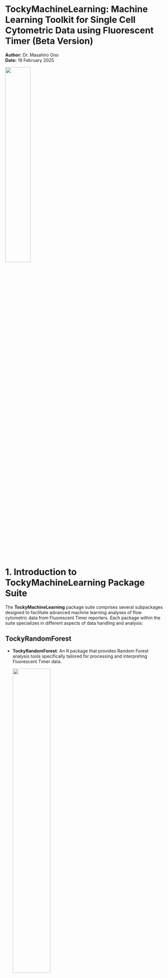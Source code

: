 
# TockyMachineLearning: Machine Learning Toolkit for Single Cell Cytometric Data using Fluorescent Timer (Beta Version)

**Author:** Dr. Masahiro Ono  
**Date:** 19 February 2025


<a href="https://github.com/MonoTockyLab/TockyMachineLearning">
  <img src="assets/tockymachinelearning.jpg" align="center" width="40%">
</a>

# 1. Introduction to TockyMachineLearning Package Suite

The **TockyMachineLearning** package suite comprises several subpackages designed to facilitate advanced machine learning analyses of flow cytometric data from Fluorescent Timer reporters. Each package within the suite specializes in different aspects of data handling and analysis:

## TockyRandomForest

- **TockyRandomForest**: An R package that provides Random Forest analysis tools specifically tailored for processing and interpreting Fluorescent Timer data.


  <img src="assets/TockyRandomForest.jpg" align="center" width="50%">
  
## TockyConvNet (TockyCNN)

The **TockyConvNet** Approach is achieved by the integrated workflow through the use of **TockyConvNetR** and **TockyConvNetPy**.

  <img src="assets/TockyConvNet.jpg" align="center" width="60%">

  
- **TockyConvNetR**: An R package focused on data preprocessing and feature cell analysis suitable for Convolutional Neural Network (ConvNet) analyses. This package facilitates image conversion methods for preparing Tocky data and implements Inverse GradCAM Gating Analysis to interpret ConvNet/Grad-CAM outputs.

- **TockyConvNetPy**: A Python package dedicated to performing ConvNet training and conducting Grad-CAM analysis, complementing the R-based preprocessing and analysis tools.




# 2. Workflow


Below is a schematic figure providing an overview of the workflows and interactions within the **TockyMachineLearning** suite.

<img src="assets/Overview.jpg" align="center" width=100%>



### Link to GitHub Pages:

<div style="display: flex; justify-content: space-between;">
  <div style="width: 30%; padding: 10px;">
    <h3>TockyRandomForest</h3>
    <p>
	<a href="https://github.com/MonoTockyLab/TockyRandomForest">
	  <img src="assets/LogoTockyRandomForest.jpg" align="center" width="100%">
	</a>
	</p>
  </div>
  <div style="width: 30%; padding: 10px;">
    <h3>TockyConvNetR</h3>
    <p>
	<a href="https://github.com/MonoTockyLab/TockyConvNetR">
	  <img src="assets/LogoTockyConvNetR.jpg" align="center" width="75%">
	</a>
	</p>
  </div>
  <div style="width: 30%; padding: 10px;">
    <h3>TockyConvNetPy</h3>
    <p>
	<a href="https://github.com/MonoTockyLab/TockyConvNetPy">
	  <img src="assets/LogoTockyConvNetPy.jpg" align="center" width="75%">
	</a>
	</p>
  </div>
</div>

## 3. Principles of Tocky

### The Use of Fluorescent Timer Protein for Investigating Transcriptional and Cellular Dynamics

The foundational concept behind the Tocky technology was introduced by the Ono lab in 2018 (Bending et al., 2018). To measure time-dependent processes in individual T cells **in vivo**, Dr. Masahiro Ono envisioned using a substance capable of encoding time information through its known kinetics. Through screening experiments, the mCherry mutant Fluorescent Timer protein, **fast-FT**, emerged as an ideal candidate, especially for its compatibility with flow cytometry.

Originally developed by the Verkhusha group at Einstein (Subach et al., 2009), the Fluorescent Timer protein is unique in its ability to spontaneously change its emission spectrum in known kinetics. Leveraging this feature, the Ono lab has developed the integrated experimental and computationl toolkit, Tocky, which uses Fluorescent Timer reporter transgenic and computational algorithms to analyse Timer fluorescence data. for analyzing T cell activities and differentiation *in vivo* (Bending et al., 2018).

<img src="assets/FluorescentTimer.jpg" align="center" width=40%>
<br>
The Fluorescent Timer protein undergoes a spontaneous and irreversible transition in its emission spectrum, shifting from blue fluorescence to red fluorescence after translation.

Our empirical observations have revealed that the half-life of the blue fluorescence (Timer-Blue) is approximately 4 hours, while the half-life of the red fluorescence (Timer-Red) extends to about 120 hours (Bending et al., 2018).


Note: **Tocky** is inspired by the Japanese word "toki," meaning "time." It serves as a comprehensive toolkit that merges experimental and computational approaches to analyze the temporal dynamics of cell differentiation and activation in vivo.
<br>
<br>

### 👉 Read our landmark paper for the Tocky technology:

Bending D, Prieto Martín P, Paduraru A, Ducker C, Marzaganov E, Laviron M, Kitano S, Miyachi H, Crompton T, Ono M. (2018) _A timer for analyzing temporally dynamic changes in transcription during differentiation in vivo_. J Cell Biol. Aug 6;217(8):2931-2950. [doi: 10.1083/jcb.201711048.](https://rupress.org/jcb/article/217/8/2931/39442/A-timer-for-analyzing-temporally-dynamic-changes) Epub 2018 Jun 25. PMID: 29941474; PMCID: PMC6080944.

## 4. Data Preprocessing: Timer Normalisation and Transformation

The primary objective of the Tocky approach is to analyze the time-related information captured in the profiles of Timer-Blue and Timer-Red fluorescence data at the individual cell level. 

To optimally utilize this temporal information in single-cell analysis, we have introduced a novel concept along with appropriate algorithms. These tools are designed to normalize and transform Timer fluorescence data into two key metrics: *Timer Angle* and *Timer Intensity*.

*Timer Angle* is defined as the angle (in degrees, ranging from 0 to 90) measured from the Timer-Blue axis. *Timer Intensity* represents the distance (or *norm*) from each cell to the origin (where Timer-Blue = Timer-Red = 0).

<br>
<img src="assets/Angleconversion.jpg" align="center" width=30%>
<br>

In this framework, normalized and transformed Timer fluorescence data are termed as *Tocky data*. This data set offers a unique temporal profile that includes both *real-time* transcriptional activities and *cumulative* (historical) activities observed in the days leading up to the experimental analysis of cells.

### Importance of TockyPrep in TockyMachineLearning Applications.

The Tocky data preprocessing is essential for the use of TockyMachineLearning methods. Methods for Tocky data preprocessing are implemented in the R package [**TockyPrep**](https://monotockylab.github.io/TockyPrep/). Visit [the GitHub page for TockyPrep](https://monotockylab.github.io/TockyPrep/).


<a href="https://monotockylab.github.io/TockyPrep/">
  <img src="assets/TockyPrep.jpg" align="center" width="65%">
</a>

### 👉 Read our paper on the data preprocessing method TockyPrep:

Masahiro Ono (2025). _TockyPrep: Data Preprocessing Methods for Flow Cytometric Fluorescent Timer Analysis._ BMC Bioinformatics. 2025 Feb 8;26(1):44. [doi: 10.1186/s12859-025-06058-8](https://bmcbioinformatics.biomedcentral.com/articles/10.1186/s12859-025-06058-8).

Masahiro Ono (2024). _TockyPrep: Data Preprocessing Methods for Flow Cytometric Fluorescent Timer Analysis._ arXiv:2411.04111 [q-bio.QM]. Available at:[https://arxiv.org/abs/2411.04111](https://arxiv.org/abs/2411.04111).


## 5. Data Categorisation by TockyLocus


We introduced the concept of **Tocky Locus**, which classifies the Tocky Angle into three distinct loci: **New**, **Persistent**, and **Arrested**, along with two intermediate loci, **New-to-Persistent (NPt)** and **Persistent-to-Arrested (PAt)** (Bending et al., 2018). The concept of TockyLocus is to provide a working framework to associate Tocky data and transcriptional dynamics in a streamlined way.

<img src="assets/FlowTockyModel.jpg" align="center" width=40%>

### 👉 Read our paper on the TockyLocus methods:

Masahiro Ono (2024). *TockyLocus: Quantitative Analysis Methods for Flow Cytometric Fluorescent Timer Data.* arXiv:2411.09386 [q-bio.QM]. Available at:[https://arxiv.org/abs/2411.04111](https://arxiv.org/abs/2411.09386).



## 6. Tocky Mouse Development

### Nr4a3-Tocky

**Nr4a3** was identified as an immediate early gene downstream of T-cell receptor (TCR) signaling through Canonical Correspondence Analysis (CCA), a form of multidimensional transcriptomic analysis (Ono et al., 2013; Ono et al., 2014).

Utilizing CCA, a cross-analysis of two datasets was conducted to pinpoint the intersection of thymic T cell transcriptomes—representative of in vivo TCR signaling—with peripheral activated T cell transcriptomes, which indicate in vitro TCR signaling. The objective was to ascertain genes downstream of TCR signaling. **Nr4a3** emerged as the top-ranked gene (Bending et al., 2018).

**Nr4a3** is not present in resting T-cells. However, following activation by TCR signaling, Nr4a3 mRNA levels surge rapidly. This characteristic facilitated the creation of an Nr4a3 Fluorescent Timer reporter mouse strain, enabling the analysis of the temporal dynamics of T cells activated post antigen recognition.

### 👉 Read our landmark paper for Nr4a3-Tocky:

Bending D, Prieto Martín P, Paduraru A, Ducker C, Marzaganov E, Laviron M, Kitano S, Miyachi H, Crompton T, Ono M. (2018) _A timer for analyzing temporally dynamic changes in transcription during differentiation in vivo_. J Cell Biol. Aug 6;217(8):2931-2950. [doi: 10.1083/jcb.201711048.](https://rupress.org/jcb/article/217/8/2931/39442/A-timer-for-analyzing-temporally-dynamic-changes) Epub 2018 Jun 25. PMID: 29941474; PMCID: PMC6080944.

### Foxp3-Tocky

<img src="assets/Foxp3Tocky.jpg" align="center" width=50%>

Establishing the proof of concept for the Tocky system using Nr4a3-Tocky, we further developed a new Tocky mouse strain for analyzing temporal dynamics of Foxp3 transcription. Foxp3 controls the differentiation and function of regulatory T cells.

### 👉 Read our first paper dedicated to Foxp3-Tocky

Bending D, Paduraru A, Ducker CB, Prieto Martín P, Crompton T, Ono M. A temporally dynamic Foxp3 autoregulatory transcriptional circuit controls the effector Treg programme. EMBO J. 2018 Aug 15;37(16):e99013. [doi: 10.15252/embj.201899013](https://www.embopress.org/doi/full/10.15252/embj.201899013). Epub 2018 Jul 10. 

## 4. TockyMachineLearning: A Toolkit for Tocky Analysis
<br>
<img src="assets/tockymachinelearning.jpg" align="right" width=40%>

The **TockyMachineLearning** toolkit offers a comprehensive suite of tools designed for the analysis of Tocky data, particularly focusing on T-cell data derived from Foxp3-Tocky mice, using machine learning methods. 

## The Ono Lab (MonoTockyLab)

<img src="assets/monolab.jpg" alt="MonoTockyLab" align="center" width="40%">

**The Masahiro Ono Lab (MonoTockyLab)** offers innovative approaches to analyzing omics and flow cytometric data. The lab is particularly well-known for their development of Timer-of-cell-kinetics-and-Activity (**Tocky**) and integrated analysis of immunological data using both experiments and computational analysis.

**Principal Investigator**: Dr. Masahiro Ono, Reader in Immunology at Imperial College London.

Dr. Ono is **the creator and developer of Tocky**. He innovated the transgenic and computational technologies that constitute Tocky.

In 2008, Dr. Ono initiated his pioneering transition from molecular immunology to becoming an **Integrated Experimental and Computational Immunologist**, demonstrating his visionary leadership and pioneering spirit in the development and application of multidimensional analysis and computational methods to address experimental and immunological problems. Tocky represents one of the fusion technologies that Dr. Ono has both created and developed.

Tocky employs the Fluorescent Timer protein to analyze the temporal dynamics of cell activities and development _in vivo_. His lab integrates molecular biology, immunology, and computational analysis to develop novel research tools, thereby enhancing the understanding of immune cell biology.

## Contact and More

**Email**:
<a href="mailto:m.ono@imperial.ac.uk">
<img src="https://upload.wikimedia.org/wikipedia/commons/e/ec/Circle-icons-mail.svg" alt="Email" width="10%">

</a>

**Personal Homepage**:
<a href="http://monotockylab.github.io">
<img src="assets/monolab.jpg" alt="MonoTockyLab Homepage" align="center" width="30%"/>
</a>

**GitHub**:
<a href="https://github.com/MonoTockyLab">
<img src="https://github.githubassets.com/images/modules/logos_page/GitHub-Mark.png" alt="GitHub" align="center" width="70" height="70"/>
</a>

**Twitter**:
<a href="https://twitter.com/MonoTockyLab">
<img src="https://upload.wikimedia.org/wikipedia/commons/6/6f/Logo_of_Twitter.svg" alt="Twitter" align="center" width="50" height="50"/>
</a>

**BlueSky**:
<a href="https://bsky.app/profile/monotockylab.bsky.social">
<img src="https://upload.wikimedia.org/wikipedia/commons/7/7a/Bluesky_Logo.svg" alt="Twitter" align="center" width="50" height="50"/>
</a>

**Professional Homepage**: [Imperial College London - Masahiro Ono](https://www.imperial.ac.uk/people/m.ono)



## Reference
Subach F.V., Subach O.M., Gundorov I.S., Morozova K.S., Piatkevich K.D., Cuervo A.M., and Verkhusha V.V. (2009). _Monomeric fluorescent timers that change color from blue to red report on cellular trafficking._ [Nat Chem Biol 5, 118-126. 10.1038/nchembio.138.](https://www.nature.com/articles/nchembio.138) 

**Ono M**, Tanaka RJ, Kano M, Sugiman T. _Visualising the cross-level relationships between pathological and physiological processes and gene expression: analyses of haematological diseases_. [PLoS One. 2013;8(1):e53544. doi: 10.1371/journal.pone.0053544.](https://dx.plos.org/10.1371/journal.pone.0053544)

**Ono M.**, Tanaka R.J., and Kano M. (2014). _Visualisation of the T cell differentiation programme by Canonical Correspondence Analysis of transcriptomes_. [BMC genomics 15, 1028. 10.1186/1471-2164-15-1028.](https://bmcgenomics.biomedcentral.com/articles/10.1186/1471-2164-15-1028)

Bending D., Martín P.P., Paduraru A., Ducker C., Marzaganov E., Laviron M., Kitano S., Miyachi H., Crompton T., and **Ono M**. (2018). _A timer for analyzing temporally dynamic changes in transcription during differentiation in vivo._ [Journal of Cell Biology 217, 2931-2950.] (https://rupress.org/jcb/article/217/8/2931/39442/A-timer-for-analyzing-temporally-dynamic-changes)

Bending D, Paduraru A, Ducker CB, Prieto Martín P, Crompton T, **Ono M**. _A temporally dynamic Foxp3 autoregulatory transcriptional circuit controls the effector Treg programme._ [EMBO J. 2018 Aug 15;37(16):e99013. doi: 10.15252/embj.201899013.](https://www.embopress.org/doi/full/10.15252/embj.201899013)


**Ono M** (2024). _TockyPrep: Data Preprocessing Methods for Flow Cytometric Fluorescent Timer Analysis._ arXiv:2411.04111 [q-bio.QM]. Available at:[https://arxiv.org/abs/2411.04111](https://arxiv.org/abs/2411.04111).


**Ono M** (2024). *TockyLocus: Quantitative Analysis Methods for Flow Cytometric Fluorescent Timer Data.* arXiv:2411.09386 [q-bio.QM]. Available at:[https://arxiv.org/abs/2411.04111](https://arxiv.org/abs/2411.09386).

**Ono M** (2025). _TockyPrep: Data Preprocessing Methods for Flow Cytometric Fluorescent Timer Analysis._ BMC Bioinformatics. 2025 Feb 8;26(1):44. [doi: 10.1186/s12859-025-06058-8](https://bmcbioinformatics.biomedcentral.com/articles/10.1186/s12859-025-06058-8).

